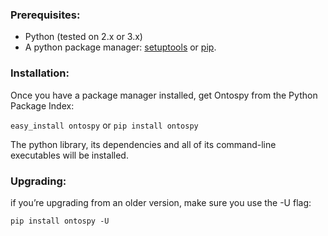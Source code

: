 ### Prerequisites:
- Python (tested on 2.x or 3.x)
- A python package manager: [setuptools](https://pypi.python.org/pypi/setuptools) or [pip](https://pip.pypa.io/en/stable/installing/).


### Installation:

Once you have a package manager installed, get Ontospy from the Python Package Index:

```easy_install ontospy``` or ```pip install ontospy```

The python library, its dependencies and all of its command-line executables will be installed.

### Upgrading:
if you’re upgrading from an older version, make sure you use the -U flag:
```
pip install ontospy -U
```
